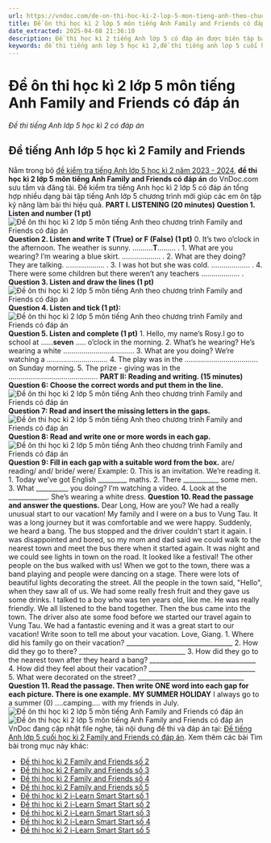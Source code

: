 ```yaml
---
url: https://vndoc.com/de-on-thi-hoc-ki-2-lop-5-mon-tieng-anh-theo-chuong-trinh-family-and-friends-co-dap-an-144027
title: Đề ôn thi học kì 2 lớp 5 môn tiếng Anh Family and Friends có đáp án - Đề thi tiếng Anh lớp 5 học kì 2 có đáp án - VnDoc.com
date_extracted: 2025-04-08 21:36:10
description: Đề thi học kì 2 tiếng Anh lớp 5 có đáp án được biên tập bám sát chương trình tiếng Anh lớp 5 cuối học kì 2 giúp các em ôn tập Từ vựng - Ngữ pháp tiếng Anh trọng tâm hiệu quả.
keywords: đề thi tiếng anh lớp 5 học kì 2,đề thi tiếng anh lớp 5 cuối học kì 2,đề thi học kì 2 lớp 5 môn tiếng anh,de thi tiếng anh lớp 5 cuối học kì 2 có file nghe,đề thi tiếng anh lớp 5 kì 2,đề thi tiếng anh cuối học kì 2 lớp 5,đề thi tiếng anh học kì 2 lớp 5,đề kiểm tra tiếng anh lớp 5 học kỳ 2,đề thi tiếng anh lớp 5 cuối kì 2,đề thi cuối kì 2 lớp 5 môn tiếng anh,đề thi tiếng anh cuối kì 2 lớp 5,đề thi học kì 2 môn tiếng anh lớp 5,đề tiếng anh lớp 5 kì 2,đề thi tiếng anh kì 2 lớp 5
---
```


# Đề ôn thi học kì 2 lớp 5 môn tiếng Anh Family and Friends có đáp án
 _Đề thi tiếng Anh lớp 5 học kì 2 có đáp án_
## Đề tiếng Anh lớp 5 học kì 2 Family and Friends
Nằm trong bộ [đề kiểm tra tiếng Anh lớp 5 học kì 2 năm 2023 - 2024](<https://vndoc.com/de-thi-hoc-ki-2-lop-5-mon-tieng-anh>), **đề thi học kì 2 lớp 5 môn tiếng Anh Family and Friends có đáp án** do VnDoc.com sưu tầm và đăng tải. Đề kiểm tra tiếng Anh học kì 2 lớp 5 có đáp án tổng hợp nhiều dạng bài tập tiếng Anh lớp 5 chương trình mới giúp các em ôn tập kỹ năng làm bài thi hiệu quả.
**PART I. LISTENING \(20 minutes\)**
**Question 1. Listen and number \(1 pt\)**
![Đề ôn thi học kì 2 lớp 5 môn tiếng Anh theo chương trình Family and Friends có đáp án](https://i.vdoc.vn/data/image/2020/06/15/de-on-thi-hoc-ki-2-lop-5-mon-tieng-anh-theo-chuong-trinh-family-and-friends-co-dap-an-1.png)
**Question 2. Listen and write T \(True\) or F \(False\) \(1 pt\)**
0\. It’s two o’clock in the afternoon. The weather is sunny. ..........**T**......... .
1\. What are you wearing? I’m wearing a blue skirt. ................... .
2\. What are they doing? They are talking. ................... .
3\. I was hot but she was cold. ................... .
4\. There were some children but there weren’t any teachers ................... .
**Question 3. Listen and draw the lines \(1 pt\)**
![Đề ôn thi học kì 2 lớp 5 môn tiếng Anh theo chương trình Family and Friends có đáp án](https://i.vdoc.vn/data/image/2020/06/15/de-on-thi-hoc-ki-2-lop-5-mon-tieng-anh-theo-chuong-trinh-family-and-friends-co-dap-an-2.png)
**Question 4. Listen and tick \(1 pt\):**
![Đề ôn thi học kì 2 lớp 5 môn tiếng Anh theo chương trình Family and Friends có đáp án](https://i.vdoc.vn/data/image/2020/06/15/de-on-thi-hoc-ki-2-lop-5-mon-tieng-anh-theo-chuong-trinh-family-and-friends-co-dap-an-3.png)
**Question 5. Listen and complete \(1 pt\)**
1\. Hello, my name’s Rosy.I go to school at ……**seven** ….. o’clock in the morning.
2\. What’s he wearing? He’s wearing a white ……………………..………
3\. What are you doing? We’re watching a …………………..…….
4\. The play was in the ………………………..……. on Sunday morning.
5\. The prize - giving was in the …………………………..…………
**PART II: Reading and writing. \(15 minutes\)**
**Question 6: Choose the correct words and put them in the line.**
![Đề ôn thi học kì 2 lớp 5 môn tiếng Anh theo chương trình Family and Friends có đáp án](https://i.vdoc.vn/data/image/2020/06/15/de-on-thi-hoc-ki-2-lop-5-mon-tieng-anh-theo-chuong-trinh-family-and-friends-co-dap-an-4.png)
**Question 7: Read and insert the missing letters in the gaps.**
![Đề ôn thi học kì 2 lớp 5 môn tiếng Anh theo chương trình Family and Friends có đáp án](https://i.vdoc.vn/data/image/2020/06/15/de-on-thi-hoc-ki-2-lop-5-mon-tieng-anh-theo-chuong-trinh-family-and-friends-co-dap-an-5.png)
**Question 8: Read and write one or more words in each gap.**
![Đề ôn thi học kì 2 lớp 5 môn tiếng Anh theo chương trình Family and Friends có đáp án](https://i.vdoc.vn/data/image/2020/06/15/de-on-thi-hoc-ki-2-lop-5-mon-tieng-anh-theo-chuong-trinh-family-and-friends-co-dap-an-6.png)
**Question 9: Fill in each gap with a suitable word from the box.**
are/ reading/ and/ bride/ were/
Example: 0. This is an invitation. We’re reading it.
1\. Today we’ve got English \_\_\_\_\_\_\_\_\_ maths.
2\. There \_\_\_\_\_\_\_\_\_\_\_ some men.
3\. What \_\_\_\_\_\_\_\_\_\_ you doing? I’m watching a video.
4\. Look at the \_\_\_\_\_\_\_\_\_\_\_\_. She’s wearing a white dress.
**Question 10. Read the passage and answer the questions.**
Dear Long,
How are you?
We had a really unusual start to our vacation\! My family and I were on a bus to Vung Tau. It was a long journey but it was comfortable and we were happy. Suddenly, we heard a bang. The bus stopped and the driver couldn't start it again.
I was disappointed and bored, so my mom and dad said we could walk to the nearest town and meet the bus there when it started again. It was night and we could see lights in town on the road. It looked like a festival\! The other people on the bus walked with us\!
When we got to the town, there was a band playing and people were dancing on a stage. There were lots of beautiful lights decorating the street. All the people in the town said, "Hello", when they saw all of us. We had some really fresh fruit and they gave us some drinks. I talked to a boy who was ten years old, like me. He was really friendly. We all listened to the band together. Then the bus came into the town. The driver also ate some food before we started our travel again to Vung Tau. We had a fantastic evening and it was a great start to our vacation\!
Write soon to tell me about your vacation.
Love,
Giang.
1\. Where did his family go on their vacation?
\_\_\_\_\_\_\_\_\_\_\_\_\_\_\_\_\_\_\_\_\_\_\_\_\_\_\_\_\_\_\_\_\_
2\. How did they go to there?
\_\_\_\_\_\_\_\_\_\_\_\_\_\_\_\_\_\_\_\_\_\_\_\_\_\_\_\_\_\_\_\_\_
3\. How did they go to the nearest town after they heard a bang?
\_\_\_\_\_\_\_\_\_\_\_\_\_\_\_\_\_\_\_\_\_\_\_\_\_\_\_\_\_\_\_\_\_
4\. How did they feel about their vacation?
\_\_\_\_\_\_\_\_\_\_\_\_\_\_\_\_\_\_\_\_\_\_\_\_\_\_\_\_\_\_\_\_\_
5\. What were decorated on the street?
\_\_\_\_\_\_\_\_\_\_\_\_\_\_\_\_\_\_\_\_\_\_\_\_\_\_\_\_\_\_\_\_\_
**Question 11. Read the passage. Then write ONE word into each gap for each picture. There is one example.**
**MY SUMMER HOLIDAY**
I always go to a summer \(0\) ....camping.... with my friends in July.
![Đề ôn thi học kì 2 lớp 5 môn tiếng Anh Family and Friends có đáp án](https://i.vdoc.vn/data/image/2024/04/20/de-on-thi-hoc-ki-2-lop-5-mon-tieng-anh-1.png)
![Đề ôn thi học kì 2 lớp 5 môn tiếng Anh Family and Friends có đáp án](https://i.vdoc.vn/data/image/2024/04/20/de-on-thi-hoc-ki-2-lop-5-mon-tieng-anh-2.png)
VnDoc đang cập nhật file nghe, tải nội dung đề thi và đáp án tại: [Đề tiếng Anh lớp 5 cuối học kì 2 Family and Friends có đáp án](<https://vndoc.com/de-on-thi-hoc-ki-2-lop-5-mon-tieng-anh-theo-chuong-trinh-family-and-friends-co-dap-an-144027>).
Xem thêm các bài Tìm bài trong mục này khác:
  * [Đề thi học kì 2 Family and Friends số 2](</de-thi-tieng-anh-lop-5-hoc-ki-2-family-and-friends-so-2-294185>)
  * [Đề thi học kì 2 Family and Friends số 3](</de-thi-tieng-anh-lop-5-hoc-ki-2-family-and-friends-so-3-294545>)
  * [Đề thi học kì 2 Family and Friends số 4](</de-thi-tieng-anh-lop-5-hoc-ki-2-family-and-friends-so-4-295300>)
  * [Đề thi học kì 2 Family and Friends số 5](</de-thi-tieng-anh-lop-5-hoc-ki-2-family-and-friends-so-5-295725>)
  * [Đề thi học kì 2 i-Learn Smart Start số 1](</de-thi-tieng-anh-lop-5-hoc-ki-2-i-learn-smart-start-nam-2021-230313>)
  * [Đề thi học kì 2 i-Learn Smart Start số 2](</de-thi-tieng-anh-lop-5-hoc-ki-2-i-learn-smart-start-so-2-294180>)
  * [Đề thi học kì 2 i-Learn Smart Start số 3](</de-thi-tieng-anh-lop-5-hoc-ki-2-i-learn-smart-start-so-3-294549>)
  * [Đề thi học kì 2 i-Learn Smart Start số 4](</de-thi-tieng-anh-lop-5-hoc-ki-2-i-learn-smart-start-so-4-295744>)
  * [Đề thi học kì 2 i-Learn Smart Start số 5](</de-thi-tieng-anh-lop-5-hoc-ki-2-i-learn-smart-start-so-5-295990>)

